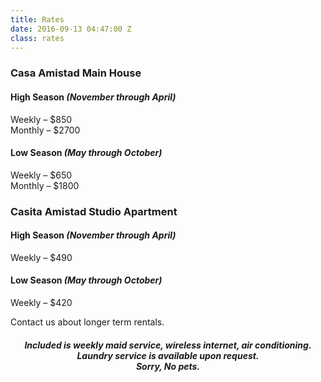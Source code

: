 ```yaml
---
title: Rates
date: 2016-09-13 04:47:00 Z
class: rates
---
```


<div class="row">
<div class="col-6">
<h3>Casa Amistad Main House</h3>

<h4>High Season <em>(November through April)</em></h4>

<p>Weekly – $850<br/>
Monthly – $2700</p>

<h4>Low Season <em>(May through October)</em></h4>

<p>Weekly – $650<br/>
Monthly – $1800</p>
</div>

<div class="col-6">
<h3>Casita Amistad Studio Apartment</h3>

<h4>High Season <em>(November through April)</em></h4>

<p>Weekly – $490</p>

<h4>Low Season <em>(May through October)</em></h4>

<p>Weekly – $420</p>

<p>Contact us about longer term rentals.</p>
</div>
</div>

<div class="row">
<div class="col-12">
<h4><center><em>Included is weekly maid service, wireless internet, air conditioning.<br/>
Laundry service is available upon request.<br/>
Sorry, No pets.</em></center></h4>
</div>
</div>
